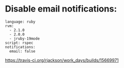 
# Disable email notifications:

```
language: ruby
rvm:
  - 2.1.0
  - 2.0.0
  - jruby-19mode
script: rspec
notifications:
  email: false
```

https://travis-ci.org/rjackson/work_days/builds/15669971
